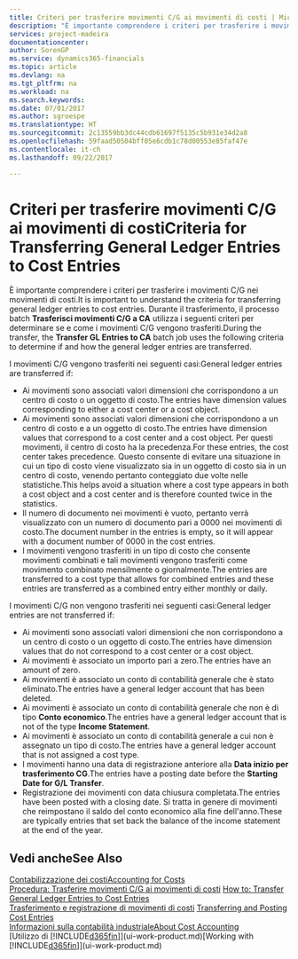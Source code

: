 ```yaml
---
title: Criteri per trasferire movimenti C/G ai movimenti di costi | Microsoft Docs
description: "È importante comprendere i criteri per trasferire i movimenti C/G nei movimenti di costi. Durante il trasferimento, il processo batch **Trasferisci movimenti C/G a CA** utilizza i seguenti criteri per determinare se e come i movimenti C/G vengono trasferiti."
services: project-madeira
documentationcenter: 
author: SorenGP
ms.service: dynamics365-financials
ms.topic: article
ms.devlang: na
ms.tgt_pltfrm: na
ms.workload: na
ms.search.keywords: 
ms.date: 07/01/2017
ms.author: sgroespe
ms.translationtype: HT
ms.sourcegitcommit: 2c13559bb3dc44cdb61697f5135c5b931e34d2a8
ms.openlocfilehash: 59faad50504bff05e6cdb1c78d00553e85faf47e
ms.contentlocale: it-ch
ms.lasthandoff: 09/22/2017

---
```

# <a name="criteria-for-transferring-general-ledger-entries-to-cost-entries"></a><span data-ttu-id="405a7-104">Criteri per trasferire movimenti C/G ai movimenti di costi</span><span class="sxs-lookup"><span data-stu-id="405a7-104">Criteria for Transferring General Ledger Entries to Cost Entries</span></span>
<span data-ttu-id="405a7-105">È importante comprendere i criteri per trasferire i movimenti C/G nei movimenti di costi.</span><span class="sxs-lookup"><span data-stu-id="405a7-105">It is important to understand the criteria for transferring general ledger entries to cost entries.</span></span> <span data-ttu-id="405a7-106">Durante il trasferimento, il processo batch **Trasferisci movimenti C/G a CA** utilizza i seguenti criteri per determinare se e come i movimenti C/G vengono trasferiti.</span><span class="sxs-lookup"><span data-stu-id="405a7-106">During the transfer, the **Transfer GL Entries to CA** batch job uses the following criteria to determine if and how the general ledger entries are transferred.</span></span>  

<span data-ttu-id="405a7-107">I movimenti C/G vengono trasferiti nei seguenti casi:</span><span class="sxs-lookup"><span data-stu-id="405a7-107">General ledger entries are transferred if:</span></span>  

-   <span data-ttu-id="405a7-108">Ai movimenti sono associati valori dimensioni che corrispondono a un centro di costo o un oggetto di costo.</span><span class="sxs-lookup"><span data-stu-id="405a7-108">The entries have dimension values corresponding to either a cost center or a cost object.</span></span>  
-   <span data-ttu-id="405a7-109">Ai movimenti sono associati valori dimensioni che corrispondono a un centro di costo e a un oggetto di costo.</span><span class="sxs-lookup"><span data-stu-id="405a7-109">The entries have dimension values that correspond to a cost center and a cost object.</span></span> <span data-ttu-id="405a7-110">Per questi movimenti, il centro di costo ha la precedenza.</span><span class="sxs-lookup"><span data-stu-id="405a7-110">For these entries, the cost center takes precedence.</span></span> <span data-ttu-id="405a7-111">Questo consente di evitare una situazione in cui un tipo di costo viene visualizzato sia in un oggetto di costo sia in un centro di costo, venendo pertanto conteggiato due volte nelle statistiche.</span><span class="sxs-lookup"><span data-stu-id="405a7-111">This helps avoid a situation where a cost type appears in both a cost object and a cost center and is therefore counted twice in the statistics.</span></span>  
-   <span data-ttu-id="405a7-112">Il numero di documento nei movimenti è vuoto, pertanto verrà visualizzato con un numero di documento pari a 0000 nei movimenti di costo.</span><span class="sxs-lookup"><span data-stu-id="405a7-112">The document number in the entries is empty, so it will appear with a document number of 0000 in the cost entries.</span></span>  
-   <span data-ttu-id="405a7-113">I movimenti vengono trasferiti in un tipo di costo che consente movimenti combinati e tali movimenti vengono trasferiti come movimento combinato mensilmente o giornalmente.</span><span class="sxs-lookup"><span data-stu-id="405a7-113">The entries are transferred to a cost type that allows for combined entries and these entries are transferred as a combined entry either monthly or daily.</span></span>  

<span data-ttu-id="405a7-114">I movimenti C/G non vengono trasferiti nei seguenti casi:</span><span class="sxs-lookup"><span data-stu-id="405a7-114">General ledger entries are not transferred if:</span></span>  

-   <span data-ttu-id="405a7-115">Ai movimenti sono associati valori dimensioni che non corrispondono a un centro di costo o un oggetto di costo.</span><span class="sxs-lookup"><span data-stu-id="405a7-115">The entries have dimension values that do not correspond to a cost center or a cost object.</span></span>  
-   <span data-ttu-id="405a7-116">Ai movimenti è associato un importo pari a zero.</span><span class="sxs-lookup"><span data-stu-id="405a7-116">The entries have an amount of zero.</span></span>  
-   <span data-ttu-id="405a7-117">Ai movimenti è associato un conto di contabilità generale che è stato eliminato.</span><span class="sxs-lookup"><span data-stu-id="405a7-117">The entries have a general ledger account that has been deleted.</span></span>  
-   <span data-ttu-id="405a7-118">Ai movimenti è associato un conto di contabilità generale che non è di tipo **Conto economico**.</span><span class="sxs-lookup"><span data-stu-id="405a7-118">The entries have a general ledger account that is not of the type **Income Statement**.</span></span>  
-   <span data-ttu-id="405a7-119">Ai movimenti è associato un conto di contabilità generale a cui non è assegnato un tipo di costo.</span><span class="sxs-lookup"><span data-stu-id="405a7-119">The entries have a general ledger account that is not assigned a cost type.</span></span>  
-   <span data-ttu-id="405a7-120">I movimenti hanno una data di registrazione anteriore alla **Data inizio per trasferimento CG**.</span><span class="sxs-lookup"><span data-stu-id="405a7-120">The entries have a posting date before the **Starting Date for G/L Transfer**.</span></span>  
-   <span data-ttu-id="405a7-121">Registrazione dei movimenti con data chiusura completata.</span><span class="sxs-lookup"><span data-stu-id="405a7-121">The entries have been posted with a closing date.</span></span> <span data-ttu-id="405a7-122">Si tratta in genere di movimenti che reimpostano il saldo del conto economico alla fine dell'anno.</span><span class="sxs-lookup"><span data-stu-id="405a7-122">These are typically entries that set back the balance of the income statement at the end of the year.</span></span>  

## <a name="see-also"></a><span data-ttu-id="405a7-123">Vedi anche</span><span class="sxs-lookup"><span data-stu-id="405a7-123">See Also</span></span>  
[<span data-ttu-id="405a7-124">Contabilizzazione dei costi</span><span class="sxs-lookup"><span data-stu-id="405a7-124">Accounting for Costs</span></span>](finance-manage-cost-accounting.md)  
 <span data-ttu-id="405a7-125">[Procedura: Trasferire movimenti C/G ai movimenti di costi](finance-how-to-transfer-general-ledger-entries-to-cost-entries.md) </span><span class="sxs-lookup"><span data-stu-id="405a7-125">[How to: Transfer General Ledger Entries to Cost Entries](finance-how-to-transfer-general-ledger-entries-to-cost-entries.md) </span></span>  
 <span data-ttu-id="405a7-126">[Trasferimento e registrazione di movimenti di costi](finance-transfer-and-post-cost-entries.md) </span><span class="sxs-lookup"><span data-stu-id="405a7-126">[Transferring and Posting Cost Entries](finance-transfer-and-post-cost-entries.md) </span></span>  
 [<span data-ttu-id="405a7-127">Informazioni sulla contabilità industriale</span><span class="sxs-lookup"><span data-stu-id="405a7-127">About Cost Accounting</span></span>](finance-about-cost-accounting.md)  
 <span data-ttu-id="405a7-128">[Utilizzo di [!INCLUDE[d365fin](includes/d365fin_md.md)]](ui-work-product.md)</span><span class="sxs-lookup"><span data-stu-id="405a7-128">[Working with [!INCLUDE[d365fin](includes/d365fin_md.md)]](ui-work-product.md)</span></span>

